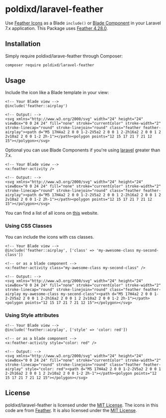 # poldixd/laravel-feather

Use [Feather Icons](https://feathericons.com) as a Blade `include()` or [Blade Component](https://laravel.com/docs/7.x/blade#components) in your Laravel 7.x application. This Package uses [Feather 4.28.0](https://github.com/feathericons/feather/releases/tag/v4.28.0).

## Installation

Simply require poldixd/larave-feather through Composer:

```bash
composer require poldixd/laravel-feather
```

## Usage

Include the icon like a Blade template in your view:

```php+HTML
<!-- Your Blade view -->
@include('feather::airplay')

<!-- Output: -->
<svg xmlns="http://www.w3.org/2000/svg" width="24" height="24" viewBox="0 0 24 24" fill="none" stroke="currentColor" stroke-width="2" stroke-linecap="round" stroke-linejoin="round" class="feather feather-airplay"><path d="M5 17H4a2 2 0 0 1-2-2V5a2 2 0 0 1 2-2h16a2 2 0 0 1 2 2v10a2 2 0 0 1-2 2h-1"></path><polygon points="12 15 17 21 7 21 12 15"></polygon></svg>
```

Optional you can use Blade Components if you're using [laravel](https://laravel.com) greater than 7.x.

```php+HTML
<!-- Your Blade view -->
<x:feather-activity />

<!-- Output: -->
<svg xmlns="http://www.w3.org/2000/svg" width="24" height="24" viewBox="0 0 24 24" fill="none" stroke="currentColor" stroke-width="2" stroke-linecap="round" stroke-linejoin="round" class="feather feather-airplay"><path d="M5 17H4a2 2 0 0 1-2-2V5a2 2 0 0 1 2-2h16a2 2 0 0 1 2 2v10a2 2 0 0 1-2 2h-1"></path><polygon points="12 15 17 21 7 21 12 15"></polygon></svg>
```

You can find a list of all icons on [this](https://feathericons.com/) website.

### Using CSS Classes

You can include the icons with css classes.

```php+HTML
<!-- Your Blade view -->
@include('feather::airplay', ['class' => 'my-awesome-class my-second-class'])

<!-- or as a blade component -->
<x:feather-activity class="my-awesome-class my-second-class" />

<!-- Output: -->
<svg xmlns="http://www.w3.org/2000/svg" width="24" height="24" viewBox="0 0 24 24" fill="none" stroke="currentColor" stroke-width="2" stroke-linecap="round" stroke-linejoin="round" class="feather feather-airplay my-awesome-class my-second-class"><path d="M5 17H4a2 2 0 0 1-2-2V5a2 2 0 0 1 2-2h16a2 2 0 0 1 2 2v10a2 2 0 0 1-2 2h-1"></path><polygon points="12 15 17 21 7 21 12 15"></polygon></svg>
```

### Using Style attributes

```php+HTML
<!-- Your Blade view -->
@include('feather::airplay', ['style' => 'color: red'])

<!-- or as a blade component -->
<x:feather-activity style="color: red" />

<!-- Output: -->
<svg xmlns="http://www.w3.org/2000/svg" width="24" height="24" viewBox="0 0 24 24" fill="none" stroke="currentColor" stroke-width="2" stroke-linecap="round" stroke-linejoin="round" class="feather feather-airplay" style="color: red"><path d="M5 17H4a2 2 0 0 1-2-2V5a2 2 0 0 1 2-2h16a2 2 0 0 1 2 2v10a2 2 0 0 1-2 2h-1"></path><polygon points="12 15 17 21 7 21 12 15"></polygon></svg>
```

## License

poldixd/laravel-feather is licensed under the [MIT License](https://github.com/poldixd/laravel-feather/blob/master/LICENSE). The icons in this code are from [Feather](https://github.com/feathericons/feather). It is also licensed under the [MIT License](https://github.com/feathericons/feather/blob/master/LICENSE).